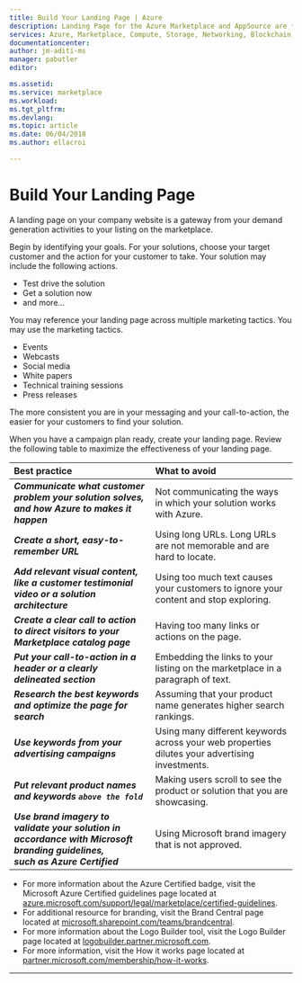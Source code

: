 ```yaml
---  
title: Build Your Landing Page | Azure
description: Landing Page for the Azure Marketplace and AppSource are for app and service publishers
services: Azure, Marketplace, Compute, Storage, Networking, Blockchain, Security
documentationcenter:
author: jm-aditi-ms
manager: pabutler
editor:

ms.assetid: 
ms.service: marketplace
ms.workload: 
ms.tgt_pltfrm: 
ms.devlang: 
ms.topic: article
ms.date: 06/04/2018
ms.author: ellacroi

---  
```


# Build Your Landing Page  
A landing page on your company website is a gateway from your demand generation activities to your listing on the marketplace.  

Begin by identifying your goals. For your solutions, choose your target customer and the action for your customer to take.  Your solution may include the following actions.  
*   Test drive the solution  
*   Get a solution now  
*   and more...  

You may reference your landing page across multiple marketing tactics. You may use the marketing tactics.  
*   Events  
*   Webcasts  
*   Social media  
*   White papers  
*   Technical training sessions  
*   Press releases  

The more consistent you are in your messaging and your call-to-action, the easier for your customers to find your solution.  

When you have a campaign plan ready, create your landing page. Review the following table to maximize the effectiveness of your landing page.  

| Best practice | What to avoid |  
|:--- |:--- |  
| ***Communicate what customer problem your solution solves, and how Azure to makes it happen*** |  Not communicating the ways in which your solution works with Azure. |  
| ***Create a short, easy-to-remember URL*** | Using long URLs. Long URLs are not memorable and are hard to locate. |  
| ***Add relevant visual content, like a customer testimonial video or a solution architecture*** | Using too much text causes your customers to ignore your content and stop exploring. |  
| ***Create a clear call to action to direct visitors to your Marketplace catalog page*** | Having too many links or actions on the page. |  
| ***Put your call-to-action in a header or a clearly delineated section*** |  Embedding the links to your listing on the marketplace in a paragraph of text. |  
| ***Research the best keywords and optimize the page for search*** | Assuming that your product name generates higher search rankings. |  
| ***Use keywords from your advertising campaigns*** |  Using many different keywords across your web properties dilutes your advertising investments. |  
| ***Put relevant product names and keywords `above the fold`*** | Making users scroll to see the product or solution that you are showcasing. |  
| ***Use brand imagery to validate your solution in accordance with Microsoft branding guidelines,<br />such as Azure Certified*** | Using Microsoft brand imagery that is not approved. |  

*   For more information about the Azure Certified badge, visit the Microsoft Azure Certified guidelines page located at [azure.microsoft.com/support/legal/marketplace/certified-guidelines](https://azure.microsoft.com/support/legal/marketplace/certified-guidelines).  
*   For additional resource for branding, visit the Brand Central page located at [microsoft.sharepoint.com/teams/brandcentral](https://microsoft.sharepoint.com/teams/brandcentral).  
*   For more information about the Logo Builder tool, visit the Logo Builder page located at [logobuilder.partner.microsoft.com](https://logobuilder.partner.microsoft.com).  
*   For more information, visit the How it works page located at [partner.microsoft.com/membership/how-it-works](https://partner.microsoft.com/membership/how-it-works).  

---  
